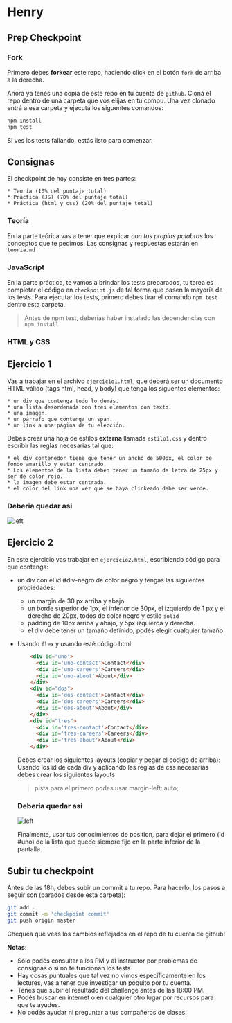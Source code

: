 # Henry

## Prep Checkpoint

### Fork

Primero debes **forkear** este repo, haciendo click en el botón `fork` de arriba a la derecha.

Ahora ya tenés una copia de este repo en tu cuenta de `github`.
Cloná el repo dentro de una carpeta que vos elijas en tu compu. Una vez clonado entrá a esa carpeta y ejecutá los siguentes comandos:

```bash
npm install
npm test
```

Si ves los tests fallando, estás listo para comenzar.

## Consignas

El checkpoint de hoy consiste en tres partes:

    * Teoría (10% del puntaje total)
    * Práctica (JS) (70% del puntaje total)
    * Práctica (html y css) (20% del puntaje total)


### Teoría

En la parte teórica vas a tener que explicar *con tus propias palabras* los conceptos que te pedimos. Las consignas y respuestas estarán en `teoria.md`

### JavaScript

En la parte práctica, te vamos a brindar los tests preparados, tu tarea es completar el código en `checkpoint.js` de tal forma que pasen la mayoría de los tests. Para ejecutar los tests, primero debes tirar el comando `npm test` dentro esta carpeta.

>Antes de npm test, deberías haber instalado las dependencias con `npm install`

### HTML y CSS

## Ejercicio 1

Vas a trabajar en el archivo `ejercicio1.html`, que deberá ser un documento HTML válido (tags html, head, y body) que tenga los siguentes elementos:

    * un div que contenga todo lo demás.
    * una lista desordenada con tres elementos con texto.
    * una imagen.
    * un párrafo que contenga un span.
    * un link a una página de tu elección.

Debes crear una hoja de estilos **externa** llamada `estilo1.css` y dentro escribir las reglas necesarias tal que:

    * el div contenedor tiene que tener un ancho de 500px, el color de fondo amarillo y estar centrado.
    * Los elementos de la lista deben tener un tamaño de letra de 25px y ser de color rojo.
    * la imagen debe estar centrada.
    * el color del link una vez que se haya clickeado debe ser verde.

  ### Deberia quedar asi
  ![left](./img/ejercicio1.png)

## Ejercicio 2

En este ejercicio vas trabajar en `ejercicio2.html`, escribiendo código para que contenga:

* un div con el id #div-negro de color negro y tengas las siguientes propiedades:

    - un margin de 30 px arriba y abajo.
    - un borde superior de 1px, el inferior de 30px, el izquierdo de 1 px y el derecho de 20px, todos de color negro y estilo `solid`
    - padding de 10px arriba y abajo, y 5px izquierda y derecha.
    - el div debe tener un tamaño definido, podés elegir cualquier tamaño.
* Usando `flex` y usando esté código html:
    ```html
        <div id="uno">
          <div id='uno-contact'>Contact</div>
          <div id='uno-careers'>Careers</div>
          <div id='uno-about'>About</div>
        </div>
        <div id="dos">
          <div id='dos-contact'>Contact</div>
          <div id='dos-careers'>Careers</div>
          <div id='dos-about'>About</div>
        </div>
        <div id="tres">
          <div id='tres-contact'>Contact</div>
          <div id='tres-careers'>Careers</div>
          <div id='tres-about'>About</div>
        </div>
    ```
    Debes crear los siguientes layouts (copiar y pegar el código de arriba):
    Usando los id de cada div y aplicando las reglas de css necesarias debes crear los siguientes layouts

    >pista para el primero podes usar margin-left: auto;

    ### Deberia quedar asi
    ![left](./img/ejercicio2.png)

    Finalmente, usar tus conocimientos de position, para dejar el primero (id #uno) de la lista que quede siempre fijo en la parte inferior de la pantalla.

## Subir tu checkpoint

Antes de las 18h, debes subir un commit a tu repo. Para hacerlo, los pasos a seguir son (parados desde esta carpeta):

```bash
git add .
git commit -m 'checkpoint commit'
git push origin master
```
Chequéa que veas los cambios reflejados en el repo de tu cuenta de github!

**Notas**:
* Sólo podés consultar a los PM y al instructor por problemas de consignas o si no te funcionan los tests.
* Hay cosas puntuales que tal vez no vimos específicamente en los lectures, vas a tener que investigar un poquito por tu cuenta.
* Tenes que subir el resultado del challenge antes de las 18:00 PM.
* Podés buscar en internet o en cualquier otro lugar por recursos para que te ayudes.
* No podés ayudar ni preguntar a tus compañeros de clases.